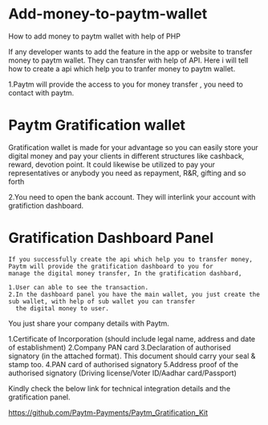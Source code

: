 # Add-money-to-paytm-wallet
How to add money to paytm wallet with help of PHP

If any developer wants to add the feature in the app or website to transfer money to paytm wallet. They can transfer with help of API.
Here i will tell how to create a api which help you to tranfer money to paytm wallet.

1.Paytm will provide the access to you for money transfer , you need to contact with paytm.
# Paytm Gratification wallet

Gratification wallet is made for your advantage so you can easily store your digital money and pay your clients
in different structures like cashback, reward, devotion point. It could likewise be utilized to pay your representatives or anybody
you need as repayment, R&R, gifting and so forth

2.You need to open the bank account. They will interlink your account with gratifiction dashboard.

  # Gratification Dashboard Panel
  
    If you successfully create the api which help you to transfer money, Paytm will provide the gratification dashboard to you for
    manage the digital money transfer, In the gratification dashbard,
    
    1.User can able to see the transaction.
    2.In the dashboard panel you have the main wallet, you just create the sub wallet, with help of sub wallet you can transfer
      the digital money to user.

You just share your company details with Paytm.

1.Certificate of Incorporation (should include legal name, address and date of establishment)
2.Company PAN card
3.Declaration of authorised signatory (in the attached format). This document should carry your seal & stamp too. 
4.PAN card of authorised signatory
5.Address proof of the authorised signatory (Driving license/Voter ID/Aadhar card/Passport)

Kindly check the below link for technical integration details and the gratification panel.

https://github.com/Paytm-Payments/Paytm_Gratification_Kit 




